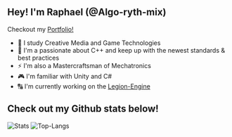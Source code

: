 ## Hey! I'm Raphael (@Algo-ryth-mix)
Checkout my [Portfolio!](https://rbaier.me)

- 📓 I study Creative Media and Game Technologies
- 🧰 I'm a passionate about C++ and keep up with the newest standards & best practices
- ⚡ I'm also a Mastercraftsman of Mechatronics
- 🎮 I'm familiar with Unity and C#
- 🔠 I'm currently working on the [Legion-Engine](https://github.com/Legion-Engine/Legion-Engine)

## Check out my Github stats below!
![Stats](https://github-readme-stats.vercel.app/api?username=Algo-ryth-mix&show_icons=true&title_color=81a1c1&text_color=d8dee9&icon_color=88c0d0&bg_color=2e3440)
![Top-Langs](https://github-readme-stats.vercel.app/api/top-langs?username=Algo-ryth-mix&layout=compact&show_icons=true&title_color=81a1c1&text_color=d8dee9&icon_color=88c0d0&bg_color=2e3440)

